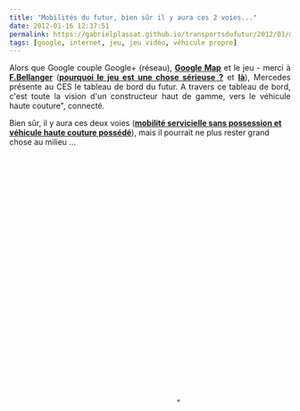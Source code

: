 ```yaml
---
title: "Mobilités du futur, bien sûr il y aura ces 2 voies..."
date: 2012-01-16 12:37:51
permalink: https://gabrielplassat.github.io/transportsdufutur/2012/01/mobilites-du-futur-bien-sur-il-y-aura-ces-2-voies.html
tags: [google, internet, jeu, jeu vidéo, véhicule propre]
---
```


<p style="text-align: justify;">Alors que Google couple Google+ (réseau), <a href="http://transit-city.blogspot.com/2012/01/les-maquettes-ont-toujours-ete-de.html" target="_blank"><strong>Google Map</strong></a> et le jeu - merci à <a href="http://transit-city.blogspot.com/search/label/jeux%20video" target="_blank"><strong>F.Bellanger</strong></a> (<a href="http://www.internetactu.net/2011/03/01/les-ambiguites-de-la-gamification/" target="_blank"><strong>pourquoi le jeu est une chose sérieuse ?</strong></a> et <a href="http://www.transit-city.com/ateliers/prochaine/?sid=8a6d6c954603230d5879d0258601ed69" target="_blank"><strong>là</strong></a>), Mercedes présente au CES le tableau de bord du futur. A travers ce tableau de bord, c'est toute la vision d'un constructeur haut de gamme, vers le véhicule haute couture", connecté.</p> <p>Bien sûr, il y aura ces deux voies (<a href="https://gabrielplassat.github.io/transportsdufutur/2009/11/le-passage-de-lobjet-vehicule-aux-services-de-mobilite-une-chance.html"" target=""_blank""><strong>mobilité servicielle sans possession et véhicule haute couture possédé</strong></a>), mais il pourrait ne plus rester grand chose au milieu ...</p>   <!--more-->  <iframe frameborder=""0"" height=""315"" src=""http://www.youtube.com/embed/EYRd8hNvi7o"" width=""560""></iframe> <iframe frameborder=""0"" height=""315"" src=""http://www.youtube.com/embed/TVum3HsmZ6M"" width=""560""></iframe> <iframe frameborder=""0"" height=""315"" src=""http://www.youtube.com/embed/MDfiDvApdcg"" width=""560""></iframe>"
